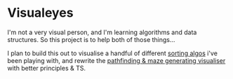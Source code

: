 # Visualeyes

I'm not a very visual person, and I'm learning algorithms and data structures. So this project is to help both of those things...

I plan to build this out to visualise a handful of different [sorting algos](https://github.com/tomdaniels/playground/tree/master/algo/sort) i've been playing with, and rewrite the [pathfinding & maze generating visualiser](https://github.com/tomdaniels/pathfinder) with better principles & TS.
